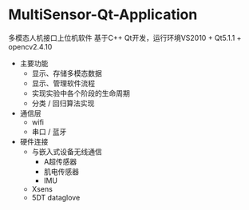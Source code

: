# MultiSensor-Qt-Application

多模态人机接口上位机软件
基于C++ Qt开发，运行环境VS2010 + Qt5.1.1 + opencv2.4.10

- 主要功能
  - 显示、存储多模态数据
  - 显示、管理软件流程
  - 实现实验中各个阶段的生命周期
  - 分类 / 回归算法实现
- 通信层
  - wifi
  - 串口 / 蓝牙
- 硬件连接
  - 与嵌入式设备无线通信
    - A超传感器
    - 肌电传感器
    - IMU
  - Xsens
  - 5DT dataglove
